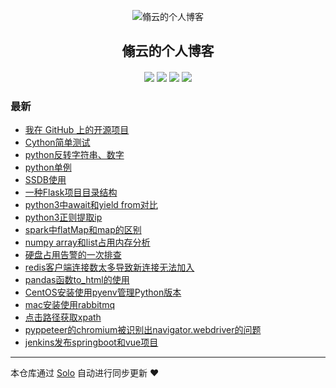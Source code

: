 <p align="center"><img alt="翛云的个人博客" src="https://valkyrie.oss-cn-beijing.aliyuncs.com/favicon/favicon.ico"></p><h2 align="center">
翛云的个人博客
</h2>

<h4 align="center"></h4>
<p align="center"><a title="翛云的个人博客" target="_blank" href="https://github.com/longxiaoyun/solo-blog"><img src="https://img.shields.io/github/last-commit/longxiaoyun/solo-blog.svg?style=flat-square&color=FF9900"></a>
<a title="GitHub repo size in bytes" target="_blank" href="https://github.com/longxiaoyun/solo-blog"><img src="https://img.shields.io/github/repo-size/longxiaoyun/solo-blog.svg?style=flat-square"></a>
<a title="Solo Version" target="_blank" href="https://github.com/b3log/solo/releases"><img src="https://img.shields.io/badge/solo-3.6.7-f1e05a.svg?style=flat-square&color=blueviolet"></a>
<a title="Hits" target="_blank" href="https://github.com/b3log/hits"><img src="https://hits.b3log.org/longxiaoyun/solo-blog.svg"></a></p>

### 最新

* [我在 GitHub 上的开源项目](https://www.longxyun.com/my-github-repos)
* [Cython简单测试](https://www.longxyun.com/articles/2019/11/19/1574152647858.html)
* [python反转字符串、数字](https://www.longxyun.com/articles/2019/11/19/1574152299402.html)
* [python单例](https://www.longxyun.com/articles/2019/11/19/1574152351628.html)
* [SSDB使用](https://www.longxyun.com/articles/2019/11/19/1574152091664.html)
* [一种Flask项目目录结构](https://www.longxyun.com/articles/2019/11/19/1574152137072.html)
* [python3中await和yield from对比](https://www.longxyun.com/articles/2019/11/19/1574152035237.html)
* [python3正则提取ip](https://www.longxyun.com/articles/2019/11/19/1574152493847.html)
* [spark中flatMap和map的区别](https://www.longxyun.com/articles/2019/11/19/1574152686800.html)
* [numpy array和list占用内存分析](https://www.longxyun.com/articles/2019/11/19/1574152213009.html)
* [硬盘占用告警的一次排查](https://www.longxyun.com/articles/2019/11/19/1574152894623.html)
* [redis客户端连接数太多导致新连接无法加入](https://www.longxyun.com/articles/2019/11/19/1574151556247.html)
* [pandas函数to_html的使用](https://www.longxyun.com/articles/2019/11/19/1574151971054.html)
* [CentOS安装使用pyenv管理Python版本](https://www.longxyun.com/articles/2019/11/19/1574152604596.html)
* [mac安装使用rabbitmq](https://www.longxyun.com/articles/2019/11/19/1574152540880.html)
* [点击路径获取xpath](https://www.longxyun.com/articles/2019/11/19/1574152746345.html)
* [pyppeteer的chromium被识别出navigator.webdriver的问题](https://www.longxyun.com/articles/2019/11/19/1574152265239.html)
* [ jenkins发布springboot和vue项目](https://www.longxyun.com/articles/2019/11/19/1574152854851.html)



---

本仓库通过 [Solo](https://github.com/b3log/solo) 自动进行同步更新 ❤️ 